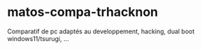 # matos-compa-trhacknon
Comparatif de pc adaptés au developpement, hacking, dual boot windows11/tsurugi, ...
